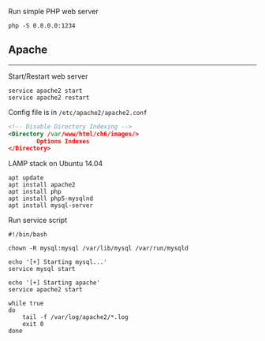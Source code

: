 Run simple PHP web server
```
php -S 0.0.0.0:1234
```
## Apache
---
Start/Restart web server
```
service apache2 start
service apache2 restart
```

Config file is in `/etc/apache2/apache2.conf`

```xml
<!-- Disable Directory Indexing -->
<Directory /var/www/html/ch6/images/>
        Options Indexes
</Directory>
```

LAMP stack on Ubuntu 14.04

```
apt update
apt install apache2
apt install php
apt install php5-mysqlnd
apt install mysql-server
```

Run service script
```
#!/bin/bash

chown -R mysql:mysql /var/lib/mysql /var/run/mysqld

echo '[+] Starting mysql...'
service mysql start

echo '[+] Starting apache'
service apache2 start

while true
do
    tail -f /var/log/apache2/*.log
    exit 0
done
```